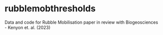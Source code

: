 # rubblemobthresholds
Data and code for Rubble Mobilisation paper in review with Biogeosciences - Kenyon et. al. (2023)
